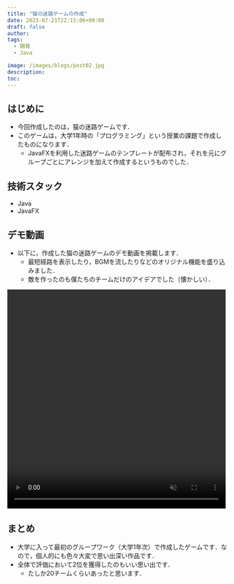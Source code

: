 ```yaml
---
title: "猫の迷路ゲームの作成"
date: 2023-07-21T22:15:06+09:00
draft: false
author:
tags:
  - 開発
  - Java

image: /images/blogs/post02.jpg
description:
toc:
---
```


## はじめに
- 今回作成したのは，猫の迷路ゲームです．
- このゲームは，大学1年時の「プログラミング」という授業の課題で作成したものになります．
    - JavaFXを利用した迷路ゲームのテンプレートが配布され，それを元にグループごとにアレンジを加えて作成するというものでした．

## 技術スタック
- Java
- JavaFX

## デモ動画
- 以下に，作成した猫の迷路ゲームのデモ動画を掲載します．
    - 最短経路を表示したり，BGMを流したりなどのオリジナル機能を盛り込みました．
    - 敵を作ったのも僕たちのチームだけのアイデアでした（懐かしい）．

<video width="500" height="500" controls muted src="/images/blogs/post02/猫の迷路ゲーム.mp4">
<p>動画を再生するにはvideoタグをサポートしたブラウザが必要です。</p>
</video>


## まとめ
- 大学に入って最初のグループワーク（大学1年次）で作成したゲームです．なので，個人的にも色々大変で思い出深い作品です．
- 全体で評価において2位を獲得したのもいい思い出です．
    - たしか20チームくらいあったと思います．